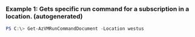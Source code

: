 ### Example 1: Gets specific run command for a subscription in a location. (autogenerated)
```powershell
PS C:\> Get-AzVMRunCommandDocument -Location westus
```

